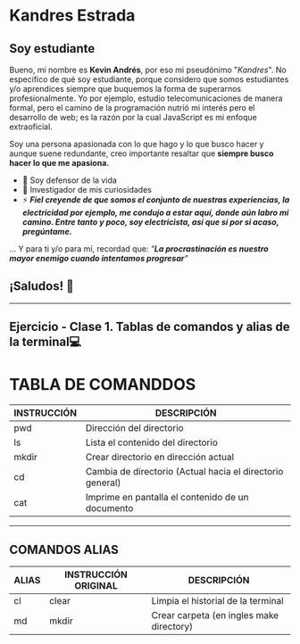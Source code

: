 # Kandres Estrada

## Soy estudiante

Bueno, mi nombre es **Kevin Andrés**, por eso mi pseudónimo "_Kandres_". No especifico de qué soy estudiante, porque considero que somos estudiantes y/o aprendices siempre que buquemos la forma de superarnos profesionalmente. Yo por ejemplo, estudio telecomunicaciones de manera formal, pero el camino de la programación nutrió mi interés  pero el desarrollo de web; es la razón por la cual JavaScript es mi enfoque extraoficial. 

Soy una persona apasionada con lo que hago y lo que busco hacer y aunque suene redundante, creo importante resaltar que **siempre busco hacer lo que me apasiona.**


- 🌱 Soy defensor de la vida
- 🔭 Investigador de mis curiosidades
- ⚡ ***Fiel creyende de que somos el conjunto de nuestras experiencias, la electricidad por ejemplo, me condujo a estar aquí, donde aún labro mi camino. Entre tanto y poco, soy **electricista**, así que si por si acaso, pregúntame.***

... Y para ti y/o para mí, recordad que: _"**La procrastinación es nuestro mayor enemigo cuando intentamos progresar**"_


## ¡Saludos! 👋

----

## Ejercicio - Clase 1. Tablas de comandos y alias de la terminal💻

# TABLA DE COMANDDOS

INSTRUCCIÓN | DESCRIPCIÓN
---         | ---
pwd         | Dirección del directorio
ls          | Lista el contenido del directorio
mkdir       | Crear directorio en dirección actual
cd          | Cambia de directorio (Actual hacia el directorio general)
cat         | Imprime en pantalla el contenido de un documento

---------

## COMANDOS ALIAS

ALIAS | INSTRUCCIÓN ORIGINAL | DESCRIPCIÓN
---   | ---                  |--- 
cl    | clear                | Limpia el historial de la terminal
md | mkdir | Crear carpeta (en ingles make directory)

